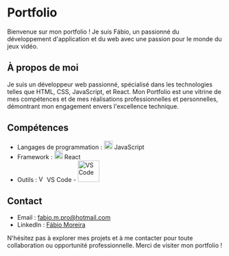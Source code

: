 # Portfolio

Bienvenue sur mon portfolio ! Je suis Fábio, un passionné du développement d'application et du web avec une passion pour le monde du jeux vidéo.

## À propos de moi

Je suis un développeur web passionné, spécialisé dans les technologies telles que HTML, CSS, JavaScript, et React. Mon Portfolio est une vitrine de mes compétences et de mes réalisations professionnelles et personnelles, démontrant mon engagement envers l'excellence technique.

## Compétences

- Langages de programmation : <img src="https://cdn.worldvectorlogo.com/logos/logo-javascript.svg" alt="Jav" width="20" /> JavaScript
- Framework :  <img src="https://cdn.worldvectorlogo.com/logos/react-2.svg" alt="React" width="20" /> React
- Outils : <img src="https://cdn.worldvectorlogo.com/logos/visual-studio-code-1.svg" alt="VS Code" width="15" /> VS Code - <img src="https://cdn.worldvectorlogo.com/logos/figma-5.svg" alt="VS Code" width="50" />


## Contact

- Email : [fabio.m.pro@hotmail.com](mailto:fabio.m.pro@hotmail.com)
- LinkedIn : [Fábio Moreira](https://www.linkedin.com/in/f%C3%A1biomoreiradev/)

N'hésitez pas à explorer mes projets et à me contacter pour toute collaboration ou opportunité professionnelle. Merci de visiter mon portfolio !
